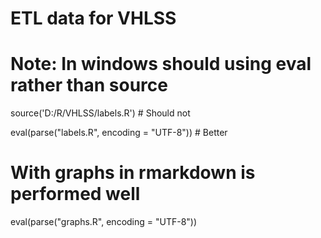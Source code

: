 
# ETL data for VHLSS 

# Note: In windows should using eval rather than source

source('D:/R/VHLSS/labels.R') # Should not

eval(parse("labels.R", encoding = "UTF-8")) # Better

# With graphs in rmarkdown is performed well 
eval(parse("graphs.R", encoding = "UTF-8"))
